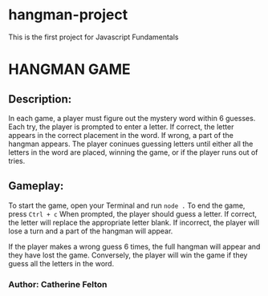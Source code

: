 # hangman-project
This is the first project for Javascript Fundamentals

# HANGMAN GAME

## Description:
In each game, a player must figure out the mystery word within 6 guesses. 
Each try, the player is prompted to enter a letter. If correct, the letter appears in the correct placement in the word. If wrong, a part of the hangman appears. The player coninues guessing letters until either all the letters in the word are placed, winning the game, or if the player runs out of tries. 


## Gameplay:
To start the game, open your Terminal and run `node .`
To end the game, press `Ctrl + c`
When prompted, the player should guess a letter. 
If correct, the letter will replace the appropriate letter blank.
If incorrect, the player will lose a turn and a part of the hangman will appear. 

If the player makes a wrong guess 6 times, the full hangman will appear and they have lost the game. 
Conversely, the player will win the game if they guess all the letters in the word. 



### Author: Catherine Felton


